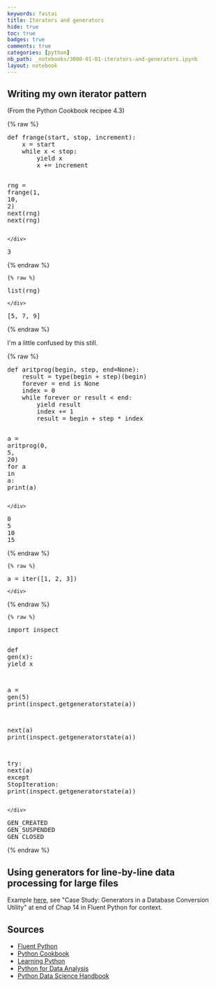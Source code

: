 ```yaml
---
keywords: fastai
title: Iterators and generators
hide: true
toc: true
badges: true
comments: true
categories: [python]
nb_path: _notebooks/3000-01-01-iterators-and-generators.ipynb
layout: notebook
---
```


<!--
#################################################
### THIS FILE WAS AUTOGENERATED! DO NOT EDIT! ###
#################################################
# file to edit: _notebooks/3000-01-01-iterators-and-generators.ipynb
-->

<div class="container" id="notebook-container">
        
<div class="cell border-box-sizing text_cell rendered"><div class="inner_cell">
<div class="text_cell_render border-box-sizing rendered_html">
<h2 id="Writing-my-own-iterator-pattern">Writing my own iterator pattern<a class="anchor-link" href="#Writing-my-own-iterator-pattern"> </a></h2><p>(From the Python Cookbook recipee 4.3)</p>

</div>
</div>
</div>
    {% raw %}
    
<div class="cell border-box-sizing code_cell rendered">
<div class="input">

<div class="inner_cell">
    <div class="input_area">
<div class=" highlight hl-ipython3"><pre><span></span><span class="k">def</span> <span class="nf">frange</span><span class="p">(</span><span class="n">start</span><span class="p">,</span> <span class="n">stop</span><span class="p">,</span> <span class="n">increment</span><span class="p">):</span>
    <span class="n">x</span> <span class="o">=</span> <span class="n">start</span>
    <span class="k">while</span> <span class="n">x</span> <span class="o">&lt;</span> <span class="n">stop</span><span class="p">:</span>
        <span class="k">yield</span> <span class="n">x</span>
        <span class="n">x</span> <span class="o">+=</span> <span class="n">increment</span>

<span class="n">rng</span> <span class="o">=</span> <span class="n">frange</span><span class="p">(</span><span class="mi">1</span><span class="p">,</span> <span class="mi">10</span><span class="p">,</span> <span class="mi">2</span><span class="p">)</span>
<span class="nb">next</span><span class="p">(</span><span class="n">rng</span><span class="p">)</span>
<span class="nb">next</span><span class="p">(</span><span class="n">rng</span><span class="p">)</span>
</pre></div>

    </div>
</div>
</div>

<div class="output_wrapper">
<div class="output">

<div class="output_area">



<div class="output_text output_subarea output_execute_result">
<pre>3</pre>
</div>

</div>

</div>
</div>

</div>
    {% endraw %}

    {% raw %}
    
<div class="cell border-box-sizing code_cell rendered">
<div class="input">

<div class="inner_cell">
    <div class="input_area">
<div class=" highlight hl-ipython3"><pre><span></span><span class="nb">list</span><span class="p">(</span><span class="n">rng</span><span class="p">)</span>
</pre></div>

    </div>
</div>
</div>

<div class="output_wrapper">
<div class="output">

<div class="output_area">



<div class="output_text output_subarea output_execute_result">
<pre>[5, 7, 9]</pre>
</div>

</div>

</div>
</div>

</div>
    {% endraw %}

<div class="cell border-box-sizing text_cell rendered"><div class="inner_cell">
<div class="text_cell_render border-box-sizing rendered_html">
<p>I'm a little confused by this still.</p>

</div>
</div>
</div>
    {% raw %}
    
<div class="cell border-box-sizing code_cell rendered">
<div class="input">

<div class="inner_cell">
    <div class="input_area">
<div class=" highlight hl-ipython3"><pre><span></span><span class="k">def</span> <span class="nf">aritprog</span><span class="p">(</span><span class="n">begin</span><span class="p">,</span> <span class="n">step</span><span class="p">,</span> <span class="n">end</span><span class="o">=</span><span class="kc">None</span><span class="p">):</span>
    <span class="n">result</span> <span class="o">=</span> <span class="nb">type</span><span class="p">(</span><span class="n">begin</span> <span class="o">+</span> <span class="n">step</span><span class="p">)(</span><span class="n">begin</span><span class="p">)</span>
    <span class="n">forever</span> <span class="o">=</span> <span class="n">end</span> <span class="ow">is</span> <span class="kc">None</span>
    <span class="n">index</span> <span class="o">=</span> <span class="mi">0</span>
    <span class="k">while</span> <span class="n">forever</span> <span class="ow">or</span> <span class="n">result</span> <span class="o">&lt;</span> <span class="n">end</span><span class="p">:</span>
        <span class="k">yield</span> <span class="n">result</span>
        <span class="n">index</span> <span class="o">+=</span> <span class="mi">1</span>
        <span class="n">result</span> <span class="o">=</span> <span class="n">begin</span> <span class="o">+</span> <span class="n">step</span> <span class="o">*</span> <span class="n">index</span>
        
<span class="n">a</span> <span class="o">=</span> <span class="n">aritprog</span><span class="p">(</span><span class="mi">0</span><span class="p">,</span> <span class="mi">5</span><span class="p">,</span> <span class="mi">20</span><span class="p">)</span>
<span class="k">for</span> <span class="n">a</span> <span class="ow">in</span> <span class="n">a</span><span class="p">:</span> 
    <span class="nb">print</span><span class="p">(</span><span class="n">a</span><span class="p">)</span>
</pre></div>

    </div>
</div>
</div>

<div class="output_wrapper">
<div class="output">

<div class="output_area">

<div class="output_subarea output_stream output_stdout output_text">
<pre>0
5
10
15
</pre>
</div>
</div>

</div>
</div>

</div>
    {% endraw %}

    {% raw %}
    
<div class="cell border-box-sizing code_cell rendered">
<div class="input">

<div class="inner_cell">
    <div class="input_area">
<div class=" highlight hl-ipython3"><pre><span></span><span class="n">a</span> <span class="o">=</span> <span class="nb">iter</span><span class="p">([</span><span class="mi">1</span><span class="p">,</span> <span class="mi">2</span><span class="p">,</span> <span class="mi">3</span><span class="p">])</span>
</pre></div>

    </div>
</div>
</div>

</div>
    {% endraw %}

    {% raw %}
    
<div class="cell border-box-sizing code_cell rendered">
<div class="input">

<div class="inner_cell">
    <div class="input_area">
<div class=" highlight hl-ipython3"><pre><span></span><span class="kn">import</span> <span class="nn">inspect</span>

<span class="k">def</span> <span class="nf">gen</span><span class="p">(</span><span class="n">x</span><span class="p">):</span>
    <span class="k">yield</span> <span class="n">x</span>
    
<span class="n">a</span> <span class="o">=</span> <span class="n">gen</span><span class="p">(</span><span class="mi">5</span><span class="p">)</span>
<span class="nb">print</span><span class="p">(</span><span class="n">inspect</span><span class="o">.</span><span class="n">getgeneratorstate</span><span class="p">(</span><span class="n">a</span><span class="p">))</span>

<span class="nb">next</span><span class="p">(</span><span class="n">a</span><span class="p">)</span>
<span class="nb">print</span><span class="p">(</span><span class="n">inspect</span><span class="o">.</span><span class="n">getgeneratorstate</span><span class="p">(</span><span class="n">a</span><span class="p">))</span>

<span class="k">try</span><span class="p">:</span>
    <span class="nb">next</span><span class="p">(</span><span class="n">a</span><span class="p">)</span>
<span class="k">except</span> <span class="ne">StopIteration</span><span class="p">:</span>
    <span class="nb">print</span><span class="p">(</span><span class="n">inspect</span><span class="o">.</span><span class="n">getgeneratorstate</span><span class="p">(</span><span class="n">a</span><span class="p">))</span>
</pre></div>

    </div>
</div>
</div>

<div class="output_wrapper">
<div class="output">

<div class="output_area">

<div class="output_subarea output_stream output_stdout output_text">
<pre>GEN_CREATED
GEN_SUSPENDED
GEN_CLOSED
</pre>
</div>
</div>

</div>
</div>

</div>
    {% endraw %}

<div class="cell border-box-sizing text_cell rendered"><div class="inner_cell">
<div class="text_cell_render border-box-sizing rendered_html">
<h2 id="Using-generators-for-line-by-line-data-processing-for-large-files">Using generators for line-by-line data processing for large files<a class="anchor-link" href="#Using-generators-for-line-by-line-data-processing-for-large-files"> </a></h2>
</div>
</div>
</div>
<div class="cell border-box-sizing text_cell rendered"><div class="inner_cell">
<div class="text_cell_render border-box-sizing rendered_html">
<p>Example <a href="https://github.com/fluentpython/isis2json/blob/master/isis2json.py">here</a>, see "Case Study: Generators in a Database Conversion Utility" at end of Chap 14 in Fluent Python for context.</p>

</div>
</div>
</div>
<div class="cell border-box-sizing text_cell rendered"><div class="inner_cell">
<div class="text_cell_render border-box-sizing rendered_html">
<h2 id="Sources">Sources<a class="anchor-link" href="#Sources"> </a></h2><ul>
<li><a href="https://www.oreilly.com/library/view/fluent-python/9781491946237/">Fluent Python</a></li>
<li><a href="https://www.oreilly.com/library/view/python-cookbook-3rd/9781449357337/">Python Cookbook</a></li>
<li><a href="https://www.oreilly.com/library/view/learning-python-5th/9781449355722/">Learning Python</a></li>
<li><a href="https://www.oreilly.com/library/view/python-for-data/9781491957653/">Python for Data Analysis</a></li>
<li><a href="https://www.oreilly.com/library/view/python-data-science/9781491912126/">Python Data Science Handbook</a></li>
</ul>

</div>
</div>
</div>
</div>
 

